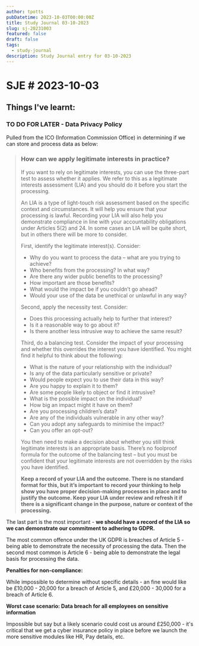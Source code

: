 ```yaml
---
author: tpotts
pubDatetime: 2023-10-03T00:00:00Z
title: Study Journal 03-10-2023
slug: sj-20231003
featured: false
draft: false
tags:
  - study-journal
description: Study Journal entry for 03-10-2023
---
```

# SJE # 2023-10-03

## Things I've learnt:

### TO DO FOR LATER - Data Privacy Policy

Pulled from the ICO (Information Commission Office) in determining if we can store and process data as below:

> ### How can we apply legitimate interests in practice?
>
> If you want to rely on legitimate interests, you can use the three-part test to assess whether it applies. We refer to this as a legitimate interests assessment (LIA) and you should do it before you start the processing.
>
> An LIA is a type of light-touch risk assessment based on the specific context and circumstances. It will help you ensure that your processing is lawful. Recording your LIA will also help you demonstrate compliance in line with your accountability obligations under Articles 5(2) and 24. In some cases an LIA will be quite short, but in others there will be more to consider.
>
> First, identify the legitimate interest(s). Consider:
>
> - Why do you want to process the data – what are you trying to achieve?
> - Who benefits from the processing? In what way?
> - Are there any wider public benefits to the processing?
> - How important are those benefits?
> - What would the impact be if you couldn’t go ahead?
> - Would your use of the data be unethical or unlawful in any way?
>
> Second, apply the necessity test. Consider:
>
> - Does this processing actually help to further that interest?
> - Is it a reasonable way to go about it?
> - Is there another less intrusive way to achieve the same result?
>
> Third, do a balancing test. Consider the impact of your processing and whether this overrides the interest you have identified. You might find it helpful to think about the following:
>
> - What is the nature of your relationship with the individual?
> - Is any of the data particularly sensitive or private?
> - Would people expect you to use their data in this way?
> - Are you happy to explain it to them?
> - Are some people likely to object or find it intrusive?
> - What is the possible impact on the individual?
> - How big an impact might it have on them?
> - Are you processing children’s data?
> - Are any of the individuals vulnerable in any other way?
> - Can you adopt any safeguards to minimise the impact?
> - Can you offer an opt-out?
>
> You then need to make a decision about whether you still think legitimate interests is an appropriate basis. There’s no foolproof formula for the outcome of the balancing test – but you must be confident that your legitimate interests are not overridden by the risks you have identified.
>
> **Keep a record of your LIA and the outcome. There is no standard format for this, but it’s important to record your thinking to help show you have proper decision-making processes in place and to justify the outcome. Keep your LIA under review and refresh it if there is a significant change in the purpose, nature or context of the processing.**

The last part is the most important - **we should have a record of the LIA so we can demonstrate our commitment to adhering to GDPR.**

The most common offence under the UK GDPR is breaches of Article 5 - being able to demonstrate the necessity of processing the data. Then the second most common is Article 6 - being able to demonstrate the legal basis for processing the data.

**Penalties for non-compliance:**

While impossible to determine without specific details - an fine would like be £10,000 - 20,000 for a breach of Article 5, and £20,000 - 30,000 for a breach of Article 6.

**Worst case scenario: Data breach for all employees on sensitive information**

Impossible but say but a likely scenario could cost us around £250,000 - it's critical that we get a cyber insurance policy in place before we launch the more sensitive modules like HR, Pay details, etc.

